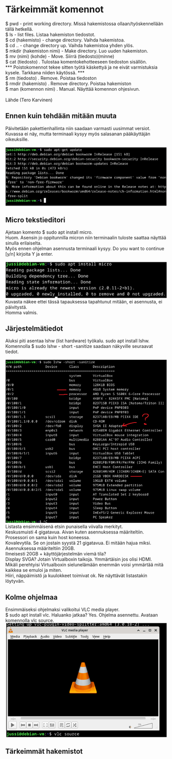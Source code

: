 # Tärkeimmät komennot
$ pwd - print working directory. Missä hakemistossa ollaan/työskennellään tällä hetkellä. <br>
$ ls - list files. Listaa hakemiston tiedostot.<br>
$ cd (hakemisto) - change directory. Vaihda hakemistoa.<br>
$ cd .. - change directory up. Vaihda hakemistoa yhden ylös.<br>
$ mkdir (hakemiston nimi) - Make directory. Luo uuden hakemiston. <br>
$ mv (nimi) (kohde) - Move. Siirrä (tiedosto)(minne)<br>
$ cat (tiedosto) . Tulostaa komentokehotteeseen tiedoston sisällön.<br>
*** Poistokomennot tekee sitten työtä käskettyä ja ne eivät varmistuksia kysele. Tarkkana niiden käytössä. *** <br>
$ rm (tiedosto) . Remove. Poistaa tiedoston  <br>
$ rmdir (hakemisto) . Remove directory. Poistaa hakemiston<br>
$ man (komennon nimi) . Manual. Näyttää komennon ohjesivun.<br>
<br>
Lähde (Tero Karvinen) <br>
## Ennen kuin tehdään mitään muuta
Päivitetään pakettienhallinta niin saadaan varmasti uusimmat versiot.<br>
Kuvassa ei näy, mutta terminaali kysyy myös salasanan pääkäyttäjän oikeuksille.<br>
<br>
![Description](apt-upgrade.png)
## Micro tekstieditori
Ajetaan komento $ sudo apt install micro. <br>
Huom. Asensin jo oppitunnilla micron niin terminaalin tuloste saattaa näyttää sinulla erilaiselta. <br>
Myös ennen ohjelman asennusta terminaali kysyy. Do you want to continue [y/n] kirjoita Y ja enter. <br>
<br>
![Description](micro.png)
<br>
Kuvasta näkee ettei tässä tapauksessa tapahtunut mitään, ei asennusta, ei päivitystä.<br>
Homma valmis.<br>
## Järjestelmätiedot
Aluksi piti asentaa lshw (list hardware) työkalu. sudo apt install lshw. <br>
Komennolla $ sudo lshw - short -sanitize saadaan näkyville seuraavat tiedot.<br>
<br>
![Description](rauta.png)
<br>
Listasta ensimmäisenä etsin punaisella viivalla merkityt. <br>
Keskusmuisti 4 gigatavua. Aivan kuten asennuksessa määriteltiin.<br>
Prosessori on sama kuin host koneessa. <br>
Kovalevytila. Se on jostain syystä 21 gigatavua. Ei mitään hajua miksi. Asennuksessa määriteltiin 20GB.<br>
Ilmeisesti 20GB + käyttöjärjestelmän viemä tila? <br>
Display SVGA? Jotain Virtualboxin taikoja. Ymmärtäisin jos olisi HDMI. <br>
Mikäli perehtyisi Virtualboxin sielunelämään enemmän voisi ymmärtää mitä kaikkea se emuloi ja miten.<br>
Hiiri, näppäimistö ja kuulokkeet toimivat ok. Ne näyttävät listastakin löytyvän. <br>
## Kolme ohjelmaa
Ensimmäiseksi ohjelmaksi valikoitui VLC media player. <br>
$ sudo apt install vlc. Haluanko jatkaa? Yes.
Ohjelma asennettu. Avataan komennolla vlc source.
![Description](vlc.png)

## Tärkeimmät hakemistot

